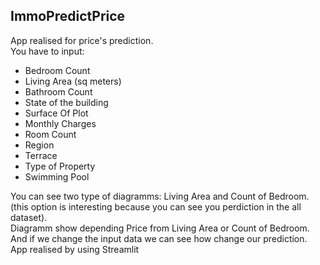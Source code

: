 ## ImmoPredictPrice  
App realised for price's prediction.  
You have to input:  
- Bedroom Count  
- Living Area (sq meters)  
- Bathroom Count  
- State of the building  
- Surface Of Plot 
- Monthly Charges 
- Room Count  
- Region  
- Terrace  
- Type of Property  
- Swimming Pool  
  
You can see two type of diagramms: Living Area and Count of Bedroom.  
(this option is interesting because you can see you perdiction in the all dataset).  
Diagramm show depending Price from Living Area or Count of Bedroom.  
And if we change the input data we can see how change our prediction.  
App realised by using Streamlit  
